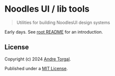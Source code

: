 # Noodles UI / lib tools

> Utilities for building NoodlesUI design systems

Early days. See [root README](../../../README.md) for an introduction.

## License

Copyright (c) 2024 [Andre Torgal](https://andretorgal.com/).

Published under a [MIT License](https://andrezero.mit-license.org/2024).
